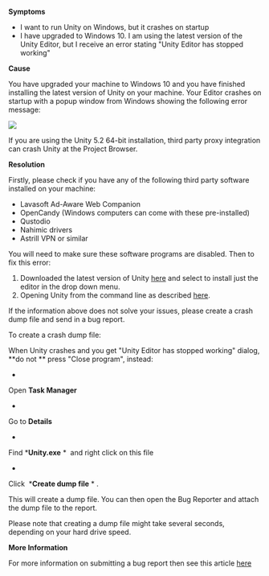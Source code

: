 
        

**Symptoms** 

*   I want to run Unity on Windows, but it crashes on startup
*   I have upgraded to Windows 10. I am using the latest version of the Unity Editor, but I receive an error stating "Unity Editor has stopped working"

**Cause** 

You have upgraded your machine to Windows 10 and you have finished installing the latest version of Unity on your machine. Your Editor crashes on startup with a popup window from Windows showing the following error message:

![](/hc/en-us/article_attachments/202079533/0243.unity-error-message.PNG)

If you are using the Unity 5.2 64-bit installation, third party proxy integration can crash Unity at the Project Browser.

**Resolution** 

Firstly, please check if you have any of the following third party software installed on your machine:

*   Lavasoft Ad-Aware Web Companion
*   OpenCandy (Windows computers can come with these pre-installed)
*   Qustodio
*   Nahimic drivers
*   Astrill VPN or similar

You will need to make sure these software programs are disabled. Then to fix this error:

1.  Downloaded the latest version of Unity [here](https://unity3d.com/get-unity/download/archive) and select to install just the editor in the drop down menu.
2.  Opening Unity from the command line as described [here](http://docs.unity3d.com/Manual/CommandLineArguments.html).

If the information above does not solve your issues, please create a crash dump file and send in a bug report.

To create a crash dump file:

When Unity crashes and you get "Unity Editor has stopped working" dialog, **do not ** press "Close program", instead:

*   

Open **Task Manager** 

*   

Go to **Details** 

*   

Find ***Unity.exe** *  and right click on this file

*   

Click  ***Create dump file** * .

This will create a dump file. You can then open the Bug Reporter and attach the dump file to the report.

Please note that creating a dump file might take several seconds, depending on your hard drive speed.

**More Information** 

For more information on submitting a bug report then see this article [here](/hc/en-us/articles/206336985-How-do-I-submit-a-bug-report-)

      